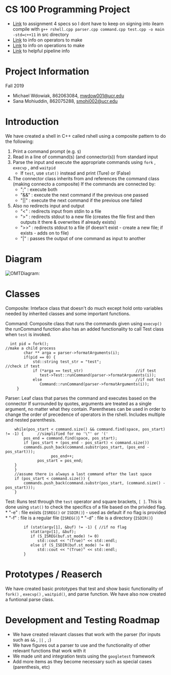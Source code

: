 # CS 100 Programming Project

* [Link](https://docs.google.com/document/d/1Y5DATAeU7McB0YAMThAHkEdS3_kNyPMaZqNx1qU2X4M/edit) to assignment 4 specs so I dont have to keep on signing into ilearn
compile with `g++ rshell.cpp parser.cpp command.cpp test.cpp -o main -std=c++11` in src directory
* [Link](https://thoughtbot.com/blog/input-output-redirection-in-the-shell) to info on operators to make
* [Link](https://unix.stackexchange.com/questions/159513/what-are-the-shells-control-and-redirection-operators) to info on operations to make
* [Link](https://en.wikipedia.org/wiki/Pipeline_(Unix)) to helpful pipeline info

<h1> Project Information </h1>
Fall 2019

* Michael Wdowiak, 862063084, mwdow001@ucr.edu 
* Sana Mohiuddin, 862075288, smohi002@ucr.edu

<h1> Introduction </h1>
We have created a shell in C++ called rshell using a composite pattern to do the following: 

1. Print a command prompt (e.g. `$`)
2. Read in a line of command(s) (and connector(s)) from standard input
3. Parse the input and execute the appropriate commands using `fork` , `execvp` , and `waitpid`
    * If `test`, use `stat()` instead and print (Ture) or (False)
4. The connector class inherits from and references the command class (making connecto a composite) If the commands are connected by:
    * ";" : execute both
    * "&&" :  execute the next command if the previous one passed
    * "||" : execute the next command if the previous one falied
5. Also no redirects input and output
    * "<" : redirects input from stdin to a file
    * ">" : redirects stdout to a new file (creates the file first and then outputs it there & overwrites if already exists)
    * ">>" : redirects stdout to a file (if doesn't exist - create a new file; if exists - adds on to file)
    * "|" : passes the output of one command as input to another

<h1> Diagram </h1>

![OMTDiagram: ](https://github.com/cs100/assignment-michael_sana/blob/master/images/RShell_OMT_Diagram.jpeg)
<h1> Classes </h1>

Composite:
Inteface class that doesn't do much except hold onto variables needed by inherited classes and some important functions.

Command:
Composite class that runs the commands given using  `execvp()`
the runCommand function also has an added functionality to call Test class when `test` is invoked.
   
      int pid = fork();				                                       //make a child process
			char ** arga = parser->formatArguments(i);	
			if(pid == 0) {
				std::string test_str = "test";                              //check if test
	            if (*arga == test_str)                       //if test
	               test->Test::runCommand(parser->formatArguments(i));
	            else                                         //if not test
	               Command::runCommand(parser->formatArguments(i));
         }

Parser:
Leaf class that parses the command and executes based on the connector
If surrounded by quotes, arguments are treated as a single argument, no matter what they contain.
Parentheses can be used in order to change the order of precedence of operators in the rshell. Includes multiple and nested parenthesis.

		while(pos_start < command.size() && command.find(space, pos_start) != -1) {      //simplified for no '\"' or '('
			pos_end = command.find(space, pos_start);
			if (pos_start + (pos_end - pos_start) < command.size())
           	commands.push_back(command.substr(pos_start, (pos_end - pos_start)));
						pos_end++;
                  pos_start = pos_end;
   		}
		}
		//assume there is always a last command ofter the last space
		if (pos_start < command.size()) {
			commands.push_back(command.substr(pos_start, (command.size() - pos_start)));
		}

Test:
Runs test through the `test` operator and square brackets, `[ ]`. This is done using `stat()` to check the specifics of a file based on  the privided flag. 
    * "-e" : file exists (`ISREG()` or `ISDIR()`) - used as default if no flag is provided
    * "-f" : file is a regular file (`ISREG()`)
    * "-d" : file is a directory (`ISDIR()`)

            if (stat(argv[1], &buf) != -1) { //if no flag
               stat(argv[1], &buf);
               if (S_ISREG(buf.st_mode) != 0)
                  std::cout << "(True)" << std::endl;
               else if (S_ISDIR(buf.st_mode) != 0)
                  std::cout << "(True)" << std::endl;
            }

<h1> Prototypes / Reaserch </h1>

We have created basic prototypes that test and show basic functionality of `fork()` , `execvp()` , `waitpid()`, and parse function.
We have also now created a funtional parse class.

<h1> Development and Testing Roadmap </h1>

* We have created relavant classes that work with the parser (for inputs such as `&&` , `||` , `;`)
* We have figures out a parser to use and the functionality of other relevant functions that work with it
* We made unit and integration tests using the `googletest` framework
* Add more items as they become necessary such as special cases (parenthesis, etc)

